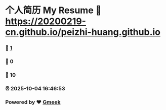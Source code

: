 # 个人简历 My Resume :link: https://20200219-cn.github.io/peizhi-huang.github.io 
### :page_facing_up: [1](https://20200219-cn.github.io/peizhi-huang.github.io/tag.html) 
### :speech_balloon: 0 
### :hibiscus: 10 
### :alarm_clock: 2025-10-04 16:46:53 
### Powered by :heart: [Gmeek](https://github.com/Meekdai/Gmeek)
